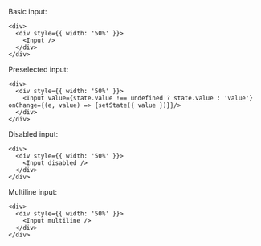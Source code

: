 Basic input:

    <div>
      <div style={{ width: '50%' }}>
        <Input />
      </div>
    </div>

Preselected input:

    <div>
      <div style={{ width: '50%' }}>
        <Input value={state.value !== undefined ? state.value : 'value'} onChange={(e, value) => {setState({ value })}}/>
      </div>
    </div>

Disabled input:

    <div>
      <div style={{ width: '50%' }}>
        <Input disabled />
      </div>
    </div>

Multiline input:

    <div>
      <div style={{ width: '50%' }}>
        <Input multiline />
      </div>
    </div>

